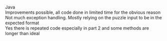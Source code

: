 Java  
Improvements possible, all code done in limited time for the obvious reason  
Not much exception handling. Mostly relying on the puzzle input to be in the expected format  
Yes there is repeated code especially in part 2 and some methods are longer than ideal